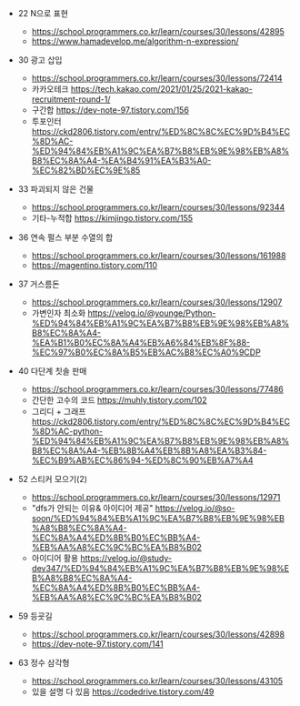 - 22	N으로 표현	
  - https://school.programmers.co.kr/learn/courses/30/lessons/42895
  - https://www.hamadevelop.me/algorithm-n-expression/

- 30	광고 삽입	
  - https://school.programmers.co.kr/learn/courses/30/lessons/72414
  - 카카오테크	https://tech.kakao.com/2021/01/25/2021-kakao-recruitment-round-1/
  - 구간합	https://dev-note-97.tistory.com/156
  - 투포인터	https://ckd2806.tistory.com/entry/%ED%8C%8C%EC%9D%B4%EC%8D%AC-%ED%94%84%EB%A1%9C%EA%B7%B8%EB%9E%98%EB%A8%B8%EC%8A%A4-%EA%B4%91%EA%B3%A0-%EC%82%BD%EC%9E%85

- 33	파괴되지 않은 건물	
  - https://school.programmers.co.kr/learn/courses/30/lessons/92344
  - 기타-누적합	https://kimjingo.tistory.com/155

- 36	연속 펄스 부분 수열의 합	
  - https://school.programmers.co.kr/learn/courses/30/lessons/161988
  - https://magentino.tistory.com/110

- 37	거스름돈	
  - https://school.programmers.co.kr/learn/courses/30/lessons/12907
  - 가변인자 최소화	https://velog.io/@younge/Python-%ED%94%84%EB%A1%9C%EA%B7%B8%EB%9E%98%EB%A8%B8%EC%8A%A4-%EA%B1%B0%EC%8A%A4%EB%A6%84%EB%8F%88-%EC%97%B0%EC%8A%B5%EB%AC%B8%EC%A0%9CDP

- 40	다단계 칫솔 판매	
  - https://school.programmers.co.kr/learn/courses/30/lessons/77486
  - 간단한 고수의 코드	https://muhly.tistory.com/102
  - 그리디 + 그래프	https://ckd2806.tistory.com/entry/%ED%8C%8C%EC%9D%B4%EC%8D%AC-python-%ED%94%84%EB%A1%9C%EA%B7%B8%EB%9E%98%EB%A8%B8%EC%8A%A4-%EB%8B%A4%EB%8B%A8%EA%B3%84-%EC%B9%AB%EC%86%94-%ED%8C%90%EB%A7%A4

- 52	스티커 모으기(2)	
  - https://school.programmers.co.kr/learn/courses/30/lessons/12971
  - "dfs가 안되는 이유& 아이디어 제공"	https://velog.io/@so-soon/%ED%94%84%EB%A1%9C%EA%B7%B8%EB%9E%98%EB%A8%B8%EC%8A%A4-%EC%8A%A4%ED%8B%B0%EC%BB%A4-%EB%AA%A8%EC%9C%BC%EA%B8%B02
  - 아이디어 활용	https://velog.io/@study-dev347/%ED%94%84%EB%A1%9C%EA%B7%B8%EB%9E%98%EB%A8%B8%EC%8A%A4-%EC%8A%A4%ED%8B%B0%EC%BB%A4-%EB%AA%A8%EC%9C%BC%EA%B8%B02

- 59	등굣길	
  - https://school.programmers.co.kr/learn/courses/30/lessons/42898
  - https://dev-note-97.tistory.com/141

- 63	정수 삼각형	
  - https://school.programmers.co.kr/learn/courses/30/lessons/43105
  - 있을 설명 다 있음	https://codedrive.tistory.com/49